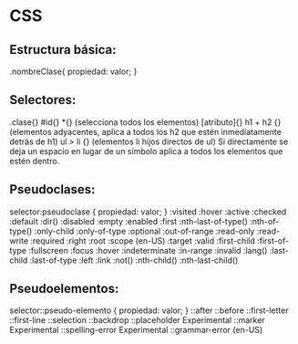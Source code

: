 # CSS
## Estructura básica:
.nombreClase{
    propiedad: valor; 
    }

## Selectores: 
.clase{}
#id{}
*{} (selecciona todos los elementos)
[atributo]{}
h1 + h2 {} (elementos adyacentes, aplica a todos los h2 que estén inmediatamente detrás de h1)
ul > li {} (elementos li hijos directos de ul) 
Si directamente se deja un espacio en lugar de un símbolo aplica a todos los elementos que estén dentro.

## Pseudoclases: 
selector:pseudoclase { propiedad: valor; }
:visited 
:hover
:active
:checked
:default
:dir()
:disabled
:empty
:enabled
:first
:nth-last-of-type()
:nth-of-type()
:only-child
:only-of-type
:optional
:out-of-range
:read-only
:read-write
:required
:right
:root
:scope (en-US)
:target
:valid
:first-child
:first-of-type
:fullscreen
:focus
:hover
:indeterminate
:in-range
:invalid
:lang()
:last-child
:last-of-type
:left
:link
:not()
:nth-child()
:nth-last-child()
## Pseudoelementos:
selector::pseudo-elemento { propiedad: valor; }
::after
::before
::first-letter
::first-line
::selection
::backdrop
::placeholder Experimental
::marker Experimental
::spelling-error Experimental
::grammar-error (en-US) 
